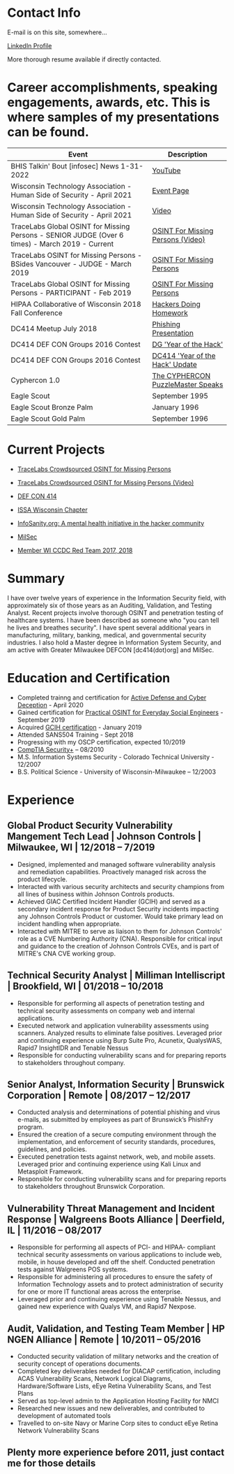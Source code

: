 # Contact Info

E-mail is on this site, somewhere...

[LinkedIn Profile](https://www.linkedin.com/in/alexminster/)

More thorough resume available if directly contacted.

# Career accomplishments, speaking engagements, awards, etc.  This is where samples of my presentations can be found. 

Event | Description
------|------------
BHIS Talkin' Bout [infosec] News 1-31-2022 | [YouTube](https://www.youtube.com/watch?v=ItwEaC92PUc&t=2040s)
Wisconsin Technology Association - Human Side of Security - April 2021 | [Event Page](https://wtawi.org/events/the-human-side-of-security/?)
Wisconsin Technology Association - Human Side of Security - April 2021 | [Video](https://www.youtube.com/watch?v=y3KmNY1Rloo)
TraceLabs Global OSINT for Missing Persons - SENIOR JUDGE (Over 6 times) - March 2019 - Current | [OSINT For Missing Persons (Video)](https://www.youtube.com/watch?v=2puBmXfi9Z0)
TraceLabs OSINT for Missing Persons - BSides Vancouver - JUDGE - March 2019 | [OSINT For Missing Persons](https://www.tracelabs.org/event/bsides-vancouver-2019/)
TraceLabs Global OSINT for Missing Persons - PARTICIPANT - Feb 2019 | [OSINT For Missing Persons](https://www.tracelabs.org/event/global-ctf-q12019/)
HIPAA Collaborative of Wisconsin 2018 Fall Conference| [Hackers Doing Homework](https://github.com/belouve/resume/blob/master/Minster%20-%20Hackers%20Doing%20Homework.pptx)
DC414 Meetup July 2018 | [Phishing Presentation](https://github.com/belouve/resume/blob/master/DC414%20Phishing%20Prez%202.pptx)
DC414 DEF CON Groups 2016 Contest | [DG 'Year of the Hack'](https://www.youtube.com/watch?v=pv1ihAEKmlg)
DC414 DEF CON Groups 2016 Contest | [DC414 'Year of the Hack' Update](https://www.youtube.com/watch?v=eeiOIXAPN1k)
Cyphercon 1.0 | [The CYPHERCON PuzzleMaster Speaks](https://www.youtube.com/watch?v=Om5_g0dXgNs)
Eagle Scout | September 1995
Eagle Scout Bronze Palm| January 1996
Eagle Scout Gold Palm | September 1996

# Current Projects

* [TraceLabs Crowdsourced OSINT for Missing Persons](https://www.tracelabs.org/about/what-we-do/)
* [TraceLabs Crowdsourced OSINT for Missing Persons (Video)](https://www.youtube.com/watch?v=2puBmXfi9Z0)

* [DEF CON 414](https://www.meetup.com/dc414group)
* [ISSA Wisconsin Chapter](https://issa-wisconsin.org/index.htm)
* [InfoSanity.org: A mental health initiative in the hacker community](https://www.infosanity.org)
* [MilSec](https://www.meetup.com/milsec/)
* [Member WI CCDC Red Team 2017, 2018](https://twitter.com/wiccdcredteam)


# Summary

I have over twelve years of experience in the Information Security field, with approximately six of those years as an Auditing, Validation, and Testing Analyst. Recent projects involve thorough OSINT and penetration testing of healthcare systems. I have been described as someone who "you can tell he lives and breathes security". I have spent several additional years in manufacturing, military, banking, medical, and governmental security industries. I also hold a Master degree in Information System Security, and am active with Greater Milwaukee DEFCON [dc414(dot)org] and MilSec.

# Education and Certification

* Completed trainng and certification for [Active Defense and Cyber Deception](https://www.blackhillsinfosec.com/training/active-defense-cyber-deception-training/) - April 2020
* Gained certification for [Practical OSINT for Everyday Social Engineers](https://www.derbycon.com/training-courses/) - September 2019
*	Acquired [GCIH certification](https://www.youracclaim.com/badges/e6305c41-1b76-4748-b30e-85539023f03b) - January 2019
*	Attended SANS504 Training - Sept 2018
*	Progressing with my OSCP certification, expected 10/2019
*	[CompTIA Security+](https://www.youracclaim.com/badges/c5b9799d-cd91-49c1-a237-b4319aab429a) – 08/2010
*	M.S. Information Systems Security - Colorado Technical University - 12/2007
*	B.S. Political Science - University of Wisconsin-Milwaukee – 12/2003

# Experience

## Global Product Security Vulnerability Mangement Tech Lead	| Johnson Controls | Milwaukee, WI | 12/2018 – 7/2019

*	Designed, implemented and managed software vulnerability analysis and remediation capabilities. Proactively managed risk across the product lifecycle.
*	Interacted with various security architects and security champions from all lines of business within Johnson Controls products.
*	Achieved GIAC Certified Incident Handler (GCIH) and served as a secondary incident response for Product Security incidents impacting any Johnson Controls Product or customer.  Would take primary lead on incident handling when appropriate.
*	Interacted with MITRE to serve as liaison to them for Johnson Controls' role as a CVE Numbering Authority (CNA). Responsible for critical input and guidance to the creation of Johnson Controls CVEs, and is part of MITRE's CNA CVE working group.

## Technical Security Analyst	| Milliman Intelliscript | Brookfield, WI | 01/2018 – 10/2018

*	Responsible for performing all aspects of penetration testing and technical security assessments on company web and internal applications.
*	Executed network and application vulnerability assessments using scanners. Analyzed results to eliminate false positives. Leveraged prior and continuing experience using Burp Suite Pro, Acunetix, QualysWAS, Rapid7 InsightIDR and Tenable Nessus
*	Responsible for conducting vulnerability scans and for preparing reports to stakeholders throughout company.

## Senior Analyst, Information Security | Brunswick Corporation | Remote | 08/2017 – 12/2017	

*	Conducted analysis and determinations of potential phishing and virus e-mails, as submitted by employees as part of Brunswick’s PhishFry program.
*	Ensured the creation of a secure computing environment through the implementation, and enforcement of security standards, procedures, guidelines, and policies. 
*	Executed penetration tests against network, web, and mobile assets. Leveraged prior and continuing experience using Kali Linux and Metasploit Framework.
*	Responsible for conducting vulnerability scans and for preparing reports to stakeholders throughout Brunswick Corporation.

## Vulnerability Threat Management and Incident Response | Walgreens Boots Alliance | Deerfield, IL | 11/2016 – 08/2017

*	Responsible for performing all aspects of PCI- and HIPAA- compliant technical security assessments on various applications to include web, mobile, in house developed and off the shelf.  Conducted  penetration tests against Walgreens POS systems.
*	Responsible for administering all procedures to ensure the safety of Information Technology assets and to protect administration of security for one or more IT functional areas across the enterprise.
*	Leveraged prior and continuing experience using Tenable Nessus, and gained new experience with Qualys VM, and Rapid7 Nexpose.

## Audit, Validation, and Testing Team Member | HP NGEN Alliance | Remote | 10/2011 – 05/2016

* Conducted security validation of military networks and the creation of security concept of operations documents.
*	Completed key deliverables needed for DIACAP certification, including ACAS Vulnerability Scans, Network Logical Diagrams, Hardware/Software Lists, eEye Retina Vulnerability Scans, and Test Plans
*	Served as top-level admin to the Application Hosting Facility for NMCI
*	Researched new issues and new deliverables, and contributed to development of automated tools
*	Travelled to on-site Navy or Marine Corp sites to conduct eEye Retina Network Vulnerability Scans

## Plenty more experience before 2011, just contact me for those details
